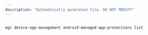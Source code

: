 ```yaml
---
description: "Automatically generated file. DO NOT MODIFY"
---
```


```bash

mgc device-app-management android-managed-app-protections list

```